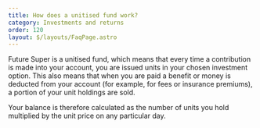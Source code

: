 ```yaml
---
title: How does a unitised fund work?
category: Investments and returns
order: 120
layout: $/layouts/FaqPage.astro
---
```

Future Super is a unitised fund, which means that every time a contribution is made into your account, you are issued units in your chosen investment option. This also means that when you are paid a benefit or money is deducted from your account (for example, for fees or insurance premiums), a portion of your unit holdings are sold.

Your balance is therefore calculated as the number of units you hold multiplied by the unit price on any particular day.